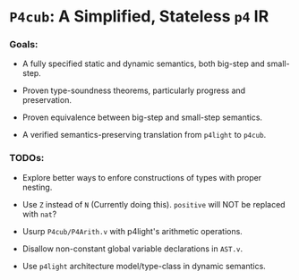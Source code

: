 # `P4cub`: A Simplified, Stateless `p4` IR

### Goals:

- A fully specified static and dynamic semantics, both big-step and small-step.

- Proven type-soundness theorems, particularly progress and preservation.

- Proven equivalence between big-step and small-step semantics.

- A verified semantics-preserving translation from `p4light` to `p4cub`.

### TODOs:

- Explore better ways to enfore constructions of types with proper nesting.

- Use `Z` instead of `N` (Currently doing this). `positive` will NOT be replaced with `nat`?

- Usurp `P4cub/P4Arith.v` with p4light's arithmetic operations.

- Disallow non-constant global variable declarations in `AST.v`.

- Use `p4light` architecture model/type-class in dynamic semantics.
